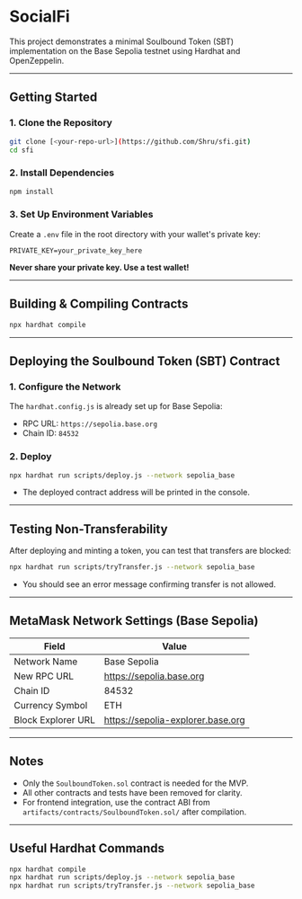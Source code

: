 # SocialFi 


This project demonstrates a minimal Soulbound Token (SBT) implementation on the Base Sepolia testnet using Hardhat and OpenZeppelin.

---

## Getting Started

### 1. **Clone the Repository**
```bash
git clone [<your-repo-url>](https://github.com/Shru/sfi.git)
cd sfi
```

### 2. **Install Dependencies**
```bash
npm install
```

### 3. **Set Up Environment Variables**
Create a `.env` file in the root directory with your wallet's private key:
```
PRIVATE_KEY=your_private_key_here
```
**Never share your private key. Use a test wallet!**

---

## Building & Compiling Contracts
```bash
npx hardhat compile
```

---

## Deploying the Soulbound Token (SBT) Contract

### 1. **Configure the Network**
The `hardhat.config.js` is already set up for Base Sepolia:
- RPC URL: `https://sepolia.base.org`
- Chain ID: `84532`

### 2. **Deploy**
```bash
npx hardhat run scripts/deploy.js --network sepolia_base
```
- The deployed contract address will be printed in the console.

---

## Testing Non-Transferability

After deploying and minting a token, you can test that transfers are blocked:
```bash
npx hardhat run scripts/tryTransfer.js --network sepolia_base
```
- You should see an error message confirming transfer is not allowed.


---

## MetaMask Network Settings (Base Sepolia)
| Field              | Value                          |
|--------------------|-------------------------------|
| Network Name       | Base Sepolia                   |
| New RPC URL        | https://sepolia.base.org       |
| Chain ID           | 84532                          |
| Currency Symbol    | ETH                            |
| Block Explorer URL | https://sepolia-explorer.base.org |

---

## Notes
- Only the `SoulboundToken.sol` contract is needed for the MVP.
- All other contracts and tests have been removed for clarity.
- For frontend integration, use the contract ABI from `artifacts/contracts/SoulboundToken.sol/` after compilation.

---

## Useful Hardhat Commands
```bash
npx hardhat compile
npx hardhat run scripts/deploy.js --network sepolia_base
npx hardhat run scripts/tryTransfer.js --network sepolia_base
```

